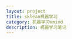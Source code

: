 ```yaml
---
layout: project
title: sklean机器学习
category: 机器学习xmind
description: 机器学习笔记
---
```


<div class="post-svg-container">
    <object type="image/svg+xml" data="images/blog/sklearn_ml.svg"></object>
</div>
